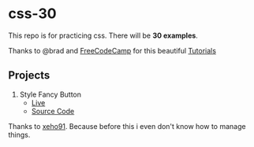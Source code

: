 # css-30

This repo is for practicing css. There will be **30 examples**.

Thanks to @brad and [FreeCodeCamp](fcc) for this beautiful [Tutorials](tut)

## Projects

1. Style Fancy Button
    - [Live]()
    - [Source Code]()

Thanks to [xeho91](xeh). Because before this i even don't know how to manage things.

[fcc]: https://www.freecodecamp.org/
[tut]: https://www.youtube.com/playlist?list=PLWKjhJtqVAbl1AfjiGyYxwpdAPi5v-1OU
[xeh]: https://github.com/xeho91

